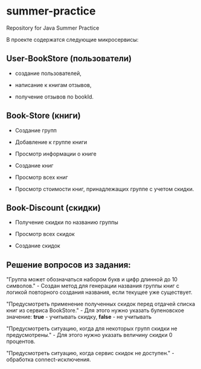 # summer-practice
Repository for Java Summer Practice

В проекте содержатся следующие микросервисы: 

## User-BookStore (пользователи)
- создание пользователей,

- написание к книгам отзывов,

- получение отзывов по bookId.

## Book-Store (книги)
- Создание групп

- Добавление к группе книги

- Просмотр информации о книге

- Создание книг

- Просмотр всех книг

- Просмотр стоимости книг, принадлежащих группе с учетом скидки.
## Book-Discount (скидки)  
- Получение скидки по названию группы

- Просмотр всех скидок

- Создание скидок


## Решение вопросов из задания:
"Группа может обозначаться набором букв и цифр длинной до 10 символов." - Создан метод для генерации названия группы книг с логикой повторного создания названия, если текущее уже существует.

"Предусмотреть применение полученных скидок перед отдачей списка книг из сервиса BookStore." - Для этого нужно указать буленовское значение: **true** - учитывать скидку, **false** - не учитывать

"Предусмотреть ситуацию, когда для некоторых групп скидки не предусмотрены." - Для этого нужно указать величину скидки 0 процентов.

"Предусмотреть ситуацию, когда сервис скидок не доступен." - обработка connect-исключения.
 
 
